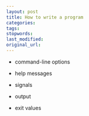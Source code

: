 ```yaml
---
layout: post
title: How to write a program
categories:
tags:
stopwords:
last_modified:
original_url:
---
```


* command-line options

* help messages

* signals

* output

* exit values

